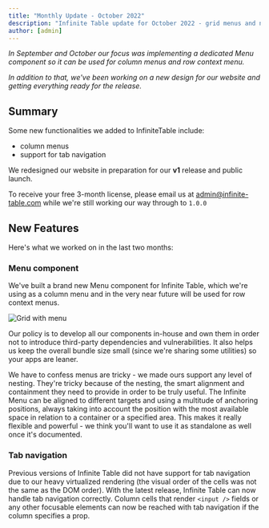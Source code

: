 ```yaml
---
title: "Monthly Update - October 2022"
description: "Infinite Table update for October 2022 - grid menus and new website"
author: [admin]
---
```


*In September and October our focus was implementing a dedicated Menu component so it can be used for column menus and row context menu.*

*In addition to that, we've been working on a new design for our website and getting everything ready for the release.*

## Summary 

Some new functionalities we added to InfiniteTable include:

 * column menus
 * support for tab navigation
 
<Hint title="Get a free license">

We redesigned our website in preparation for our **v1** release and public launch. 

To receive your free 3-month license, please email us at [admin@infinite-table.com](mailto:admin@infinite-table.com) while we're still working our way through to `1.0.0`


</Hint>

## New Features

Here's what we worked on in the last two months:

### Menu component

We've built a brand new Menu component for Infinite Table, which we're using as a column menu and in the very near future will be used for row context menus.

![Grid with menu](/blogs/grid-with-menu.png)

Our policy is to develop all our components in-house and own them in order not to introduce third-party dependencies and vulnerabilities. It also helps us keep the overall bundle size small (since we're sharing some utilities) so your apps are leaner.

We have to confess menus are tricky - we made ours support any level of nesting. They're tricky because of the nesting, the smart alignment and containment they need to provide in order to be truly useful. The Infinite Menu can be aligned to different targets and using a multitude of anchoring positions, always taking into account the position with the most available space in relation to a container or a specified area. This makes it really flexible and powerful - we think you'll want to use it as standalone as well once it's documented.

### Tab navigation

Previous versions of Infinite Table did not have support for tab navigation due to our heavy virtualized rendering (the visual order of the cells was not the same as the DOM order). With the latest release, Infinite Table can now handle tab navigation correctly. Column cells that render `<input />` fields or any other focusable elements can now be reached with tab navigation if the column specifies a <PropLink name="columns.contentFocusable" /> prop.